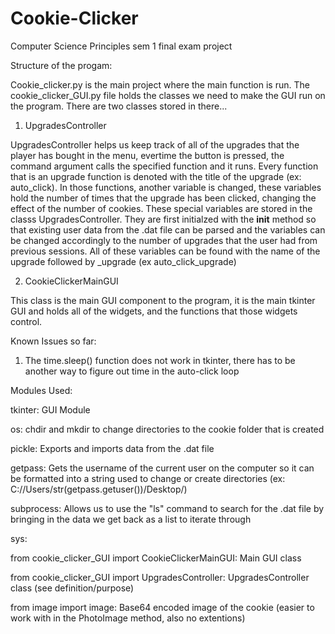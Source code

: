 # Cookie-Clicker
Computer Science Principles sem 1 final exam project

Structure of the progam:

Cookie_clicker.py is the main project where the main function is run. The cookie_clicker_GUI.py file holds the classes we need to make the GUI run on the program. There are two classes stored in there...

1. UpgradesController 

UpgradesController helps us keep track of all of the upgrades that the player has bought in the menu, evertime the button is pressed, the command argument calls the specified function and it runs. Every function that is an upgrade function is denoted with the title of the upgrade (ex: auto_click). In those functions, another variable is changed, these variables hold the number of times that the upgrade has been clicked, changing the effect of the number of cookies. These special variables are stored in the classs UpgradesController. They are first initialzed with the __init__ method so that existing user data from the .dat file can be parsed and the variables can be changed accordingly to the number of upgrades that the user had from previous sessions. All of these variables can be found with the name of the upgrade followed by _upgrade (ex auto_click_upgrade)


2. CookieClickerMainGUI

This class is the main GUI component to the program, it is the main tkinter GUI and holds all of the widgets, and the functions that those widgets control. 



Known Issues so far:

1. The time.sleep() function does not work in tkinter, there has to be another way to figure out time in the auto-click loop



Modules Used:

tkinter: GUI Module

os: chdir and mkdir to change directories to the cookie folder that is created

pickle: Exports and imports data from the .dat file

getpass: Gets the username of the current user on the computer so it can be formatted into a string used to change or create directories (ex: C://Users/str(getpass.getuser())/Desktop/)

subprocess: Allows us to use the "ls" command to search for the .dat file by bringing in the data we get back as a list to iterate through

sys: 

from cookie_clicker_GUI import CookieClickerMainGUI: Main GUI class

from cookie_clicker_GUI import UpgradesController: UpgradesController class (see definition/purpose)

from image import image: Base64 encoded image of the cookie (easier to work with in the PhotoImage method, also no extentions)

